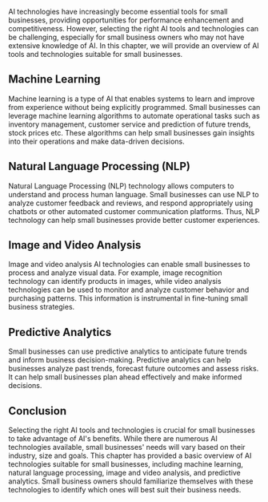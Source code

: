 
AI technologies have increasingly become essential tools for small businesses, providing opportunities for performance enhancement and competitiveness. However, selecting the right AI tools and technologies can be challenging, especially for small business owners who may not have extensive knowledge of AI. In this chapter, we will provide an overview of AI tools and technologies suitable for small businesses.

Machine Learning
----------------

Machine learning is a type of AI that enables systems to learn and improve from experience without being explicitly programmed. Small businesses can leverage machine learning algorithms to automate operational tasks such as inventory management, customer service and prediction of future trends, stock prices etc. These algorithms can help small businesses gain insights into their operations and make data-driven decisions.

Natural Language Processing (NLP)
---------------------------------

Natural Language Processing (NLP) technology allows computers to understand and process human language. Small businesses can use NLP to analyze customer feedback and reviews, and respond appropriately using chatbots or other automated customer communication platforms. Thus, NLP technology can help small businesses provide better customer experiences.

Image and Video Analysis
------------------------

Image and video analysis AI technologies can enable small businesses to process and analyze visual data. For example, image recognition technology can identify products in images, while video analysis technologies can be used to monitor and analyze customer behavior and purchasing patterns. This information is instrumental in fine-tuning small business strategies.

Predictive Analytics
--------------------

Small businesses can use predictive analytics to anticipate future trends and inform business decision-making. Predictive analytics can help businesses analyze past trends, forecast future outcomes and assess risks. It can help small businesses plan ahead effectively and make informed decisions.

Conclusion
----------

Selecting the right AI tools and technologies is crucial for small businesses to take advantage of AI's benefits. While there are numerous AI technologies available, small businesses' needs will vary based on their industry, size and goals. This chapter has provided a basic overview of AI technologies suitable for small businesses, including machine learning, natural language processing, image and video analysis, and predictive analytics. Small business owners should familiarize themselves with these technologies to identify which ones will best suit their business needs.
